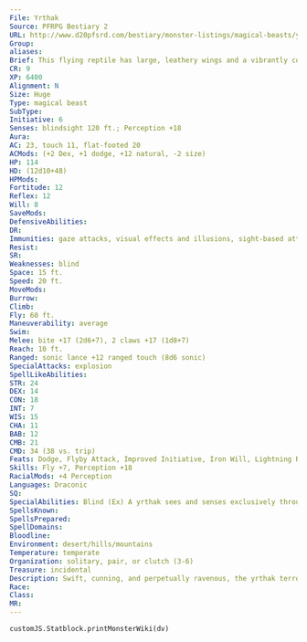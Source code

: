```yaml
---
File: Yrthak
Source: PFRPG Bestiary 2
URL: http://www.d20pfsrd.com/bestiary/monster-listings/magical-beasts/yrthak
Group: 
aliases: 
Brief: This flying reptile has large, leathery wings and a vibrantly colored crest on its horned, narrow-snouted head.
CR: 9
XP: 6400
Alignment: N
Size: Huge
Type: magical beast
SubType: 
Initiative: 6
Senses: blindsight 120 ft.; Perception +18
Aura: 
AC: 23, touch 11, flat-footed 20
ACMods: (+2 Dex, +1 dodge, +12 natural, -2 size)
HP: 114
HD: (12d10+48)
HPMods: 
Fortitude: 12
Reflex: 12
Will: 8
SaveMods: 
DefensiveAbilities: 
DR: 
Immunities: gaze attacks, visual effects and illusions, sight-based attacks, sonic
Resist: 
SR: 
Weaknesses: blind
Space: 15 ft.
Speed: 20 ft.
MoveMods: 
Burrow: 
Climb: 
Fly: 60 ft.
Maneuverability: average
Swim: 
Melee: bite +17 (2d6+7), 2 claws +17 (1d8+7)
Reach: 10 ft.
Ranged: sonic lance +12 ranged touch (8d6 sonic)
SpecialAttacks: explosion
SpellLikeAbilities: 
STR: 24
DEX: 14
CON: 18
INT: 7
WIS: 15
CHA: 11
BAB: 12
CMB: 21
CMD: 34 (38 vs. trip)
Feats: Dodge, Flyby Attack, Improved Initiative, Iron Will, Lightning Reflexes, Skill Focus (Perception)
Skills: Fly +7, Perception +18
RacialMods: +4 Perception
Languages: Draconic
SQ: 
SpecialAbilities: Blind (Ex) A yrthak sees and senses exclusively through its blindsight ability, which is based on sound and movement-beyond 120 feet, it is considered blind. A deaf yrthak is effectively blinded as well except against adjacent foes-its weak eyesight functions enough for it to attack targets this close, although in such cases these creatures still gain the benefit of concealment (20% miss chance) because of the creature's poor vision. It is invulnerable to all sight-based effects and attacks, including gaze attacks.  Explosion (Ex) As a standard action, a yrthak can fire its sonic lance at the ground, a large rock, a stone wall, or a similar nonmagical object within 60 feet to create an explosion.  This attack deals 2d6 points of piercing damage to all within 10 feet of the effect's center.  Sonic Lance (Ex) Once per round, a yrthak can focus sonic energy in a 60-foot ray that deals 8d6 sonic damage to one target.
SpellsKnown: 
SpellsPrepared: 
SpellDomains: 
Bloodline: 
Environment: desert/hills/mountains
Temperature: temperate
Organization: solitary, pair, or clutch (3-6)
Treasure: incidental
Description: Swift, cunning, and perpetually ravenous, the yrthak terrorizes the barren wastelands in which it makes its home, swooping down from on high to blast prey with bursts of pure sound. Though technically blind, as its eyes are tiny and barely capable of vision beyond a few feet, the yrthak senses its surroundings via acute hearing and echolocation. While its powerful jaws and claws are equally capable of taking down opponents, the yrthak generally prefers to wheel through the sky on its membranous wings, firing bolt after bolt of sound into its prey, and exulting in the thrill of the hunt. An adult yrthak is 20 feet long and weighs 1,500 pounds.  Yrthaks spend most of their time aloft-a yrthak hunt often lasts several days, with the yrthak skimming roughly 100 feet over the ground in its wide-ranging search for live prey, only resorting to grazing on carrion in direst need. While they have near-human intelligence, yrthaks generally do not seem interested in forming societies of their own-although the sight of a clutch of yrthaks tormenting a captured morsel might seem to indicate otherwise.
Race: 
Class: 
MR: 
---
```

```dataviewjs
customJS.Statblock.printMonsterWiki(dv)
```
